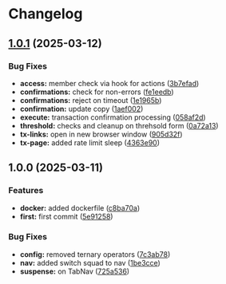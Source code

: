 # Changelog

## [1.0.1](https://github.com/Squads-Protocol/public-v3-client/compare/v1.0.0...v1.0.1) (2025-03-12)


### Bug Fixes

* **access:** member check via hook for actions ([3b7efad](https://github.com/Squads-Protocol/public-v3-client/commit/3b7efad78bcf436a0d0489d3c600fec01eda6497))
* **confirmations:** check for non-errors ([fe1eedb](https://github.com/Squads-Protocol/public-v3-client/commit/fe1eedb6058ab3a95c243c581a03cd1393850125))
* **confirmations:** reject on timeout ([1e1965b](https://github.com/Squads-Protocol/public-v3-client/commit/1e1965be5279adb9aeae41258f6065e894cb9c14))
* **confirmation:** update copy ([1aef002](https://github.com/Squads-Protocol/public-v3-client/commit/1aef0028b482d95808c0d96c33d48be2b56db1f8))
* **execute:** transaction confirmation processing ([058af2d](https://github.com/Squads-Protocol/public-v3-client/commit/058af2d4dd19908af2808d227df193c742a8112c))
* **threshold:** checks and cleanup on threhsold form ([0a72a13](https://github.com/Squads-Protocol/public-v3-client/commit/0a72a1371f10c9b9f0c0594cc30d8b8ad3fec9a3))
* **tx-links:** open in new browser window ([905d32f](https://github.com/Squads-Protocol/public-v3-client/commit/905d32fa51710dd74f0cea5325d34d067fb68503))
* **tx-page:** added rate limit sleep ([4363e90](https://github.com/Squads-Protocol/public-v3-client/commit/4363e904c9dc784553e6de685cce04855b89dcf4))

## 1.0.0 (2025-03-11)


### Features

* **docker:** added dockerfile ([c8ba70a](https://github.com/Squads-Protocol/public-v3-client/commit/c8ba70ad5317b22fc7c2e340d903d9db53e9cea8))
* **first:** first commit ([5e91258](https://github.com/Squads-Protocol/public-v3-client/commit/5e9125875909f2d58b30a61d38998b791ad9e69f))


### Bug Fixes

* **config:** removed ternary operators ([7c3ab78](https://github.com/Squads-Protocol/public-v3-client/commit/7c3ab78a5d36ffb491787088b1102b07c1666105))
* **nav:** added switch squad to nav ([1be3cce](https://github.com/Squads-Protocol/public-v3-client/commit/1be3cce412cc5f0e2c8ee0aad3593651a79af21f))
* **suspense:** on TabNav ([725a536](https://github.com/Squads-Protocol/public-v3-client/commit/725a53650f81b1b05968e8050e1a0e7f0a47c1ba))
